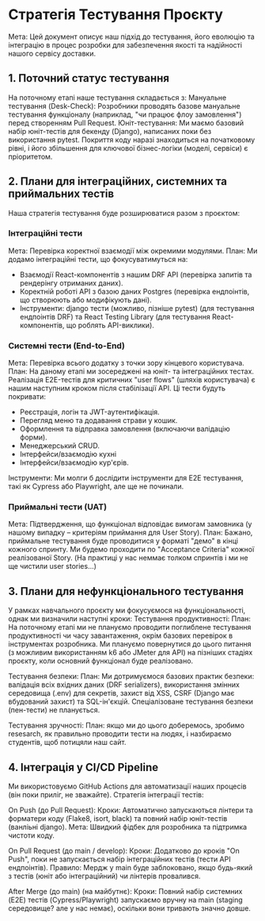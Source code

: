 # Стратегія Тестування Проєкту
Мета: Цей документ описує наш підхід до тестування, його еволюцію та інтеграцію в процес розробки для забезпечення якості та надійності нашого сервісу доставки.

## 1. Поточний статус тестування

На поточному етапі наше тестування складається з:
Мануальне тестування (Desk-Check): Розробники проводять базове мануальне тестування функціоналу (наприклад, "чи працює флоу замовлення") перед створенням Pull Request.
Юніт-тестування: Ми маємо базовий набір юніт-тестів для бекенду (Django), написаних поки без використання pytest. Покриття коду наразі знаходиться на початковому рівні, і його збільшення для ключової бізнес-логіки (моделі, сервіси) є пріоритетом.

## 2. Плани для інтеграційних, системних та приймальних тестів

Наша стратегія тестування буде розширюватися разом з проєктом:

### Інтеграційні тести

Мета: Перевірка коректної взаємодії між окремими модулями.
План: Ми додамо інтеграційні тести, що фокусуватимуться на:

- Взаємодії React-компонентів з нашим DRF API (перевірка запитів та рендерінгу отриманих даних).
- Коректній роботі API з базою даних Postgres (перевірка ендпоінтів, що створюють або модифікують дані).
- Інструменти: django тести (можливо, пізніше pytest) (для тестування ендпоінтів DRF) та React Testing Library (для тестування React-компонентів, що роблять API-виклики).

### Системні тести (End-to-End)

Мета: Перевірка всього додатку з точки зору кінцевого користувача.
План: На даному етапі ми зосереджені на юніт- та інтеграційних тестах. Реалізація E2E-тестів для критичних "user flows" (шляхів користувача) є нашим наступним кроком після стабілізації API. Ці тести будуть покривати:

- Реєстрація, логін та JWT-аутентифікація.
- Перегляд меню та додавання страви у кошик.
- Оформлення та відправка замовлення (включаючи валідацію форми).
- Менеджерський CRUD.
- Інтерфейси/взаємодію кухні
- Інтерфейси/взаємодію кур'єрів.

Інструменти: Ми молги б дослідити інструменти для E2E тестування, такі як Cypress або Playwright, але ще не починали.

### Приймальні тести (UAT)

Мета: Підтвердження, що функціонал відповідає вимогам замовника (у нашому випадку – критеріям приймання для User Story).
План: Бажано, приймальне тестування буде проводитися у форматі "демо" в кінці кожного спринту. Ми будемо проходити по "Acceptance Criteria" кожної реалізованої Story. (На практиці у нас неммає толком спринтів і ми не ще чистили user stories...)

## 3. Плани для нефункціонального тестування

У рамках навчального проєкту ми фокусуємося на функціональності, однак ми визначили наступні кроки:
Тестування продуктивності:
План: На поточному етапі ми не плануємо проводити поглиблене тестування продуктивності чи часу завантаження, окрім базових перевірок в інструментах розробника. Ми плануємо повернутися до цього питання (з можливим використанням k6 або JMeter для API) на пізніших стадіях проєкту, коли основний функціонал буде реалізовано.

Тестування безпеки:
План: Ми дотримуємося базових практик безпеки: валідація всіх вхідних даних (DRF serializers), використання змінних середовища (.env) для секретів, захист від XSS, CSRF (Django має вбудований захист) та SQL-ін'єкцій. Спеціалізоване тестування безпеки (пен-тести) не планується.

Тестування зручності:
План: якщо ми до цього доберемось, зробимо resesarch, як правильно проводити тести на людях, і назбираємо студентів, щоб потицяли наш сайт.

## 4. Інтеграція у CI/CD Pipeline

Ми використовуємо GitHub Actions для автоматизації наших процесів (він поки приліг, не зважайте).
Стратегія інтеграції тестів:

On Push (до Pull Request):
Кроки: Автоматично запускаються лінтери та форматери коду (Flake8, isort, black) та повний набір юніт-тестів (ванліьні django).
Мета: Швидкий фідбек для розробника та підтримка чистоти коду.

On Pull Request (до main / develop):
Кроки: Додатково до кроків "On Push", поки не запускається набір інтеграційних тестів (тести API ендпоінтів).
Правило: Мердж у main буде заблоковано, якщо будь-який з тестів (юніт або інтеграційний) чи лінтерів провалився.

After Merge (до main) (на майбутнє):
Кроки: Повний набір системних (E2E) тестів (Cypress/Playwright) запускаємо вручну на main (staging середовище? але у нас немає), оскільки вони тривають значно довше.
